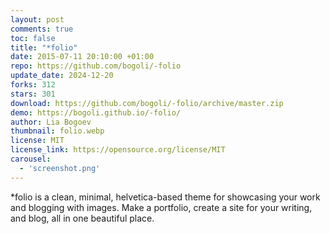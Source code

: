 ```yaml
---
layout: post
comments: true
toc: false
title: "*folio"
date: 2015-07-11 20:10:00 +01:00
repo: https://github.com/bogoli/-folio
update_date: 2024-12-20
forks: 312
stars: 301
download: https://github.com/bogoli/-folio/archive/master.zip
demo: https://bogoli.github.io/-folio/
author: Lia Bogoev
thumbnail: folio.webp
license: MIT
license_link: https://opensource.org/license/MIT
carousel:
  - 'screenshot.png'
---
```


*folio is a clean, minimal, helvetica-based theme for showcasing your work and blogging with images. Make a portfolio, create a site for your writing, and blog, all in one beautiful place.
